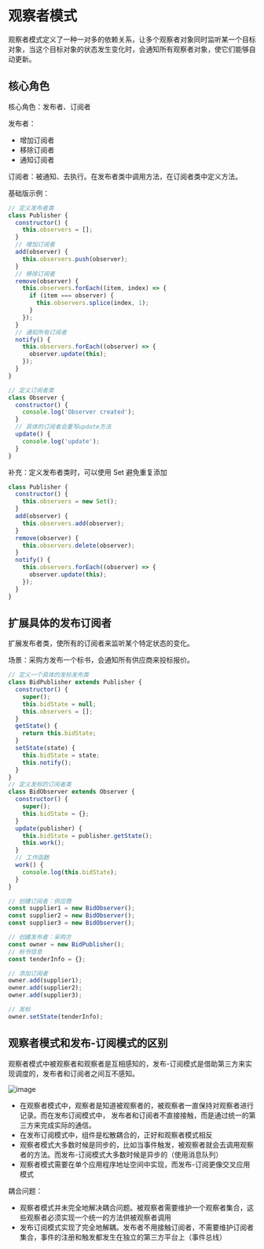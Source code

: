 # 观察者模式

观察者模式定义了一种一对多的依赖关系，让多个观察者对象同时监听某一个目标对象，当这个目标对象的状态发生变化时，会通知所有观察者对象，使它们能够自动更新。

## 核心角色

核心角色：发布者、订阅者

发布者：

- 增加订阅者
- 移除订阅者
- 通知订阅者

订阅者：被通知、去执行。在发布者类中调用方法，在订阅者类中定义方法。

基础版示例：

```js
// 定义发布者类
class Publisher {
  constructor() {
    this.observers = [];
  }
  // 增加订阅者
  add(observer) {
    this.observers.push(observer);
  }
  // 移除订阅者
  remove(observer) {
    this.observers.forEach((item, index) => {
      if (item === observer) {
        this.observers.splice(index, 1);
      }
    });
  }
  // 通知所有订阅者
  notify() {
    this.observers.forEach((observer) => {
      observer.update(this);
    });
  }
}

// 定义订阅者类
class Observer {
  constructor() {
    console.log('Observer created');
  }
  // 具体的订阅者会重写update方法
  update() {
    console.log('update');
  }
}
```

补充：定义发布者类时，可以使用 Set 避免重复添加

```js
class Publisher {
  constructor() {
    this.observers = new Set();
  }
  add(observer) {
    this.observers.add(observer);
  }
  remove(observer) {
    this.observers.delete(observer);
  }
  notify() {
    this.observers.forEach((observer) => {
      observer.update(this);
    });
  }
}
```

## 扩展具体的发布订阅者

扩展发布者类，使所有的订阅者来监听某个特定状态的变化。

场景：采购方发布一个标书，会通知所有供应商来投标报价。

```js
// 定义一个具体的发标发布类
class BidPublisher extends Publisher {
  constructor() {
    super();
    this.bidState = null;
    this.observers = [];
  }
  getState() {
    return this.bidState;
  }
  setState(state) {
    this.bidState = state;
    this.notify();
  }
}
// 定义发标的订阅者类
class BidObserver extends Observer {
  constructor() {
    super();
    this.bidState = {};
  }
  update(publisher) {
    this.bidState = publisher.getState();
    this.work();
  }
  // 工作函数
  work() {
    console.log(this.bidState);
  }
}

// 创建订阅者：供应商
const supplier1 = new BidObserver();
const supplier2 = new BidObserver();
const supplier3 = new BidObserver();

// 创建发布者：采购方
const owner = new BidPublisher();
// 标书信息
const tenderInfo = {};

// 添加订阅者
owner.add(supplier1);
owner.add(supplier2);
owner.add(supplier3);

// 发标
owner.setState(tenderInfo);
```

## 观察者模式和发布-订阅模式的区别

观察者模式中被观察者和观察者是互相感知的，发布-订阅模式是借助第三方来实现调度的，发布者和订阅者之间互不感知。

![image](https://zghimg.oss-cn-beijing.aliyuncs.com/blog/1666418485.png)

- 在观察者模式中，观察者是知道被观察者的，被观察者一直保持对观察者进行记录。而在发布订阅模式中，
  发布者和订阅者不直接接触，而是通过统一的第三方来完成实际的通信。
- 在发布订阅模式中，组件是松散耦合的，正好和观察者模式相反
- 观察者模式大多数时候是同步的，比如当事件触发，被观察者就会去调用观察者的方法。而发布-订阅模式大多数时候是异步的（使用消息队列）
- 观察者模式需要在单个应用程序地址空间中实现，而发布-订阅更像交叉应用模式

耦合问题：

- 观察者模式并未完全地解决耦合问题。被观察者需要维护一个观察者集合，这些观察者必须实现一个统一的方法供被观察者调用
- 发布订阅模式实现了完全地解耦。发布者不用接触订阅者，不需要维护订阅者集合，事件的注册和触发都发生在独立的第三方平台上（事件总线）
